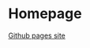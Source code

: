 # Homepage
<a href="https://simsine.github.io/Throw_in_gravity/" target="_blank">Github pages site</a>
